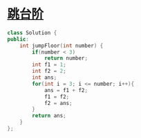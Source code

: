 # [跳台阶](https://www.nowcoder.com/practice/8c82a5b80378478f9484d87d1c5f12a4?tpId=13&tqId=11161&tPage=1&rp=1&ru=%2Fta%2Fcoding-interviews&qru=%2Fta%2Fcoding-interviews%2Fquestion-ranking)

```C++
class Solution {
public:
    int jumpFloor(int number) {
        if(number < 3)
            return number;
        int f1 = 1;
        int f2 = 2;
        int ans;
        for(int i = 3; i <= number; i++){
            ans = f1 + f2;
            f1 = f2;
            f2 = ans;
        }
        return ans;
    }
};
```

